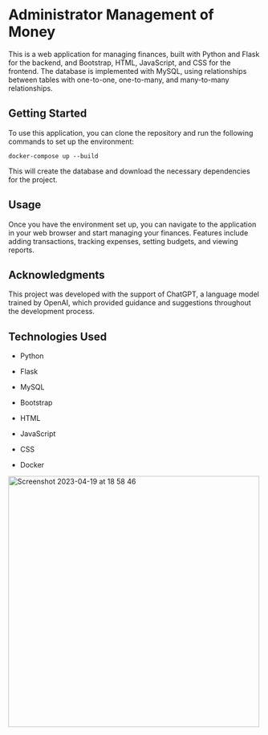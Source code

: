 # Administrator Management of Money
This is a web application for managing finances, built with Python and Flask for the backend, and Bootstrap, HTML, JavaScript, and CSS for the frontend. The database is implemented with MySQL, using relationships between tables with one-to-one, one-to-many, and many-to-many relationships.

## Getting Started
To use this application, you can clone the repository and run the following commands to set up the environment:

`docker-compose up --build`


This will create the database and download the necessary dependencies for the project.

## Usage
Once you have the environment set up, you can navigate to the application in your web browser and start managing your finances. Features include adding transactions, tracking expenses, setting budgets, and viewing reports.

## Acknowledgments
This project was developed with the support of ChatGPT, a language model trained by OpenAI, which provided guidance and suggestions throughout the development process.

## Technologies Used
- Python

- Flask
- MySQL
- Bootstrap
- HTML
- JavaScript
- CSS
- Docker

<img width="500" alt="Screenshot 2023-04-19 at 18 58 46" src="https://user-images.githubusercontent.com/80599426/233160624-84bb7113-16a1-4c28-9084-6ed9da4ad0bf.png">
